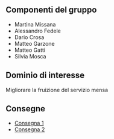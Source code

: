 <script>
	import { base } from '$app/paths';
</script>

## Componenti del gruppo

- Martina Missana
- Alessandro Fedele
- Dario Crosa
- Matteo Garzone
- Matteo Gatti
- Silvia Mosca

## Dominio di interesse

Migliorare la fruizione del servizio mensa

## Consegne

- [Consegna 1]({base}/consegne/compito1)
- [Consegna 2]({base}/consegne/compito2)
